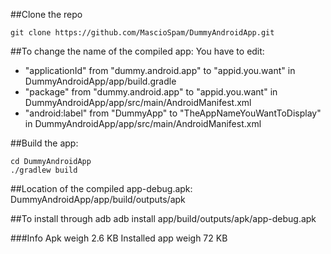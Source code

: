 ##Clone the repo

    git clone https://github.com/MascioSpam/DummyAndroidApp.git

##To change the name of the compiled app:
You have to edit:
<ul>
<li>"applicationId"  from "dummy.android.app" to "appid.you.want" in DummyAndroidApp/app/build.gradle</li>
<li>"package" from "dummy.android.app" to "appid.you.want" in DummyAndroidApp/app/src/main/AndroidManifest.xml</li>
<li>"android:label" from "DummyApp" to "TheAppNameYouWantToDisplay" in DummyAndroidApp/app/src/main/AndroidManifest.xml</li>
</ul>

##Build the app:

    cd DummyAndroidApp
    ./gradlew build

##Location of the compiled app-debug.apk:
    DummyAndroidApp/app/build/outputs/apk

##To install through adb
    adb install app/build/outputs/apk/app-debug.apk

###Info
Apk weigh 2.6 KB
Installed app weigh 72 KB

